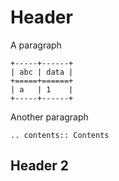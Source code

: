 Header
======

A paragraph

```eval_rst
+-----+------+
| abc | data |
+=====+======+
| a   | 1    |
+-----+------+
```

Another paragraph


```eval_rst
.. contents:: Contents
```

Header 2
----------
